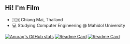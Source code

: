 ## Hi! I'm Film

- 🇹🇭 Chiang Mai, Thailand
- 💻 Studying Computer Engineering @ Mahidol University

[![Anurag's GitHub stats](https://github-readme-stats.vercel.app/api?username=puttipongchut&show_icons=true&theme=dark)](https://github.com/anuraghazra/github-readme-stats)
[![Readme Card](https://github-readme-stats.vercel.app/api/pin/?username=anuraghazra&repo=github-readme-stats)](https://github.com/puttipongchut/smarter-edu)
[![Readme Card](https://github-readme-stats.vercel.app/api/pin/?username=anuraghazra&repo=github-readme-stats)](https://github.com/northlnwza/insightnet_zfn)
